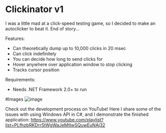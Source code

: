# Clickinator v1
I was a little mad at a click-speed testing game, so I decided to make an autoclicker to beat it.
End of story...

Features:
- Can theoretically dump up to 10,000 clicks in 20 msec
- Can click indefinitely
- You can decide how long to send clicks for
- Hover anywhere over application window to stop clicking
- Tracks cursor position

Requirements:
- Needs .NET Framework 2.0+ to run

#Images
![image](https://github.com/user-attachments/assets/c9e2caba-a733-43ca-a335-5735b88bac1d)

Check out the development process on YouTube!
Here I share some of the issues with using Windows API in C#, and I demonstrate the finished application: https://www.youtube.com/playlist?list=PLfhzbRKDrrStWgWaJeMtIwSQuwEuNAj32
